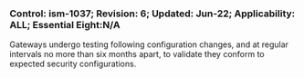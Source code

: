 ### Control: ism-1037; Revision: 6; Updated: Jun-22; Applicability: ALL; Essential Eight:N/A
<p>Gateways undergo testing following configuration changes, and at regular intervals no more than six months apart, to validate they conform to expected security configurations.</p>